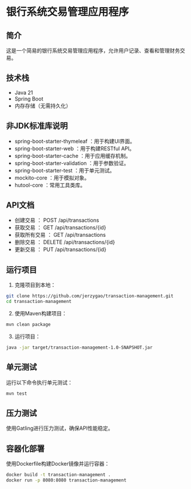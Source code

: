 # 银行系统交易管理应用程序

## 简介
这是一个简易的银行系统交易管理应用程序，允许用户记录、查看和管理财务交易。

## 技术栈
- Java 21
- Spring Boot
- 内存存储（无需持久化）

## 非JDK标准库说明
- spring-boot-starter-thymeleaf ：用于构建UI界面。
- spring-boot-starter-web ：用于构建RESTful API。
- spring-boot-starter-cache ：用于应用缓存机制。
- spring-boot-starter-validation ：用于参数验证。
- spring-boot-starter-test ：用于单元测试。
- mockito-core ：用于模拟对象。
- hutool-core ：常用工具类库。

## API文档
- 创建交易 ： POST /api/transactions
- 获取交易 ： GET /api/transactions/{id}
- 获取所有交易 ： GET /api/transactions
- 删除交易 ： DELETE /api/transactions/{id}
- 更新交易 ： PUT /api/transactions/{id}

## 运行项目
1. 克隆项目到本地：
```bash
git clone https://github.com/jerzygao/transaction-management.git
cd transaction-management
```
2. 使用Maven构建项目：
```bash
mvn clean package
 ```

3. 运行项目：
```bash
java -jar target/transaction-management-1.0-SNAPSHOT.jar
 ```


## 单元测试
运行以下命令执行单元测试：

```bash
mvn test
 ```

## 压力测试
使用Gatling进行压力测试，确保API性能稳定。

## 容器化部署
使用Dockerfile构建Docker镜像并运行容器：

```bash
docker build -t transaction-management .
docker run -p 8080:8080 transaction-management
 ```